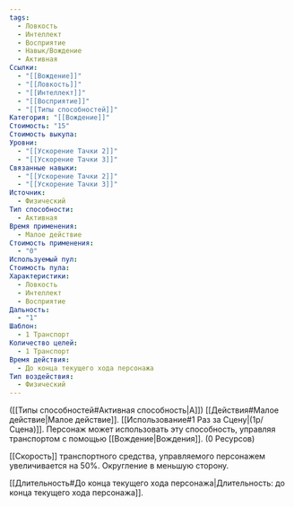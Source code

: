 ```yaml
---
tags:
  - Ловкость
  - Интеллект
  - Восприятие
  - Навык/Вождение
  - Активная
Ссылки:
  - "[[Вождение]]"
  - "[[Ловкость]]"
  - "[[Интеллект]]"
  - "[[Восприятие]]"
  - "[[Типы способностей]]"
Категория: "[[Вождение]]"
Стоимость: "15"
Стоимость выкупа: 
Уровни:
  - "[[Ускорение Тачки 2]]"
  - "[[Ускорение Тачки 3]]"
Связанные навыки:
  - "[[Ускорение Тачки 2]]"
  - "[[Ускорение Тачки 3]]"
Источник:
  - Физический
Тип способности:
  - Активная
Время применения:
  - Малое действие
Стоимость применения:
  - "0"
Используемый пул: 
Стоимость пула: 
Характеристики:
  - Ловкость
  - Интеллект
  - Восприятие
Дальность:
  - "1"
Шаблон:
  - 1 Транспорт
Количество целей:
  - 1 Транспорт
Время действия:
  - До конца текущего хода персонажа
Тип воздействия:
  - Физический
---
```

([[Типы способностей#Активная способность|А]]) [[Действия#Малое действие|Малое действие]]. [[Использование#1 Раз за Сцену|(1р/Сцена)]]. Персонаж может использовать эту способность, управляя транспортом с помощью [[Вождение|Вождения]]. (0 Ресурсов)

[[Скорость]] транспортного средства, управляемого персонажем увеличивается на 50%. Округление в меньшую сторону. 

[[Длительность#До конца текущего хода персонажа|Длительность: до конца текущего хода персонажа]].